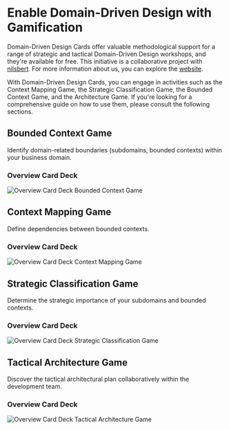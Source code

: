 # Enable Domain-Driven Design with Gamification

Domain-Driven Design Cards offer valuable methodological support for a range of strategic and
tactical Domain-Driven Design workshops, and they're available for free. This initiative is a collaborative
project with [nilsbert](https://github.com/nilsbert). For more information about us, you can explore the [website](www.architecture-enablers.de).

With Domain-Driven Design Cards, you can engage in activities such as the Context Mapping Game,
the Strategic Classification Game, the Bounded Context Game, and the Architecture Game. If you're looking for a comprehensive guide
on how to use them, please consult the following sections.

## Bounded Context Game

Identify domain-related boundaries (subdomains, bounded contexts) within your business domain.

### Overview Card Deck

![Overview Card Deck Bounded Context Game](../img/Bounded_Context_Game_Cards_Overview.png)

## Context Mapping Game

Define dependencies between bounded contexts.

### Overview Card Deck

![Overview Card Deck Context Mapping Game](../img/Context_Mapping_Game_Cards_Overview.png)

## Strategic Classification Game

Determine the strategic importance of your subdomains and bounded contexts.

### Overview Card Deck

![Overview Card Deck Strategic Classification Game](../img/Strategic_Classification_Game_Cards_Overview.png)

## Tactical Architecture Game

Discover the tactical architectural plan collaboratively within the development team.

### Overview Card Deck

![Overview Card Deck Tactical Architecture Game](../img/Tactical_Architecture_Game_Cards_Overview.png)